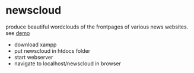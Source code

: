# newscloud
produce beautiful wordclouds of the frontpages of various news websites. see [demo](https://raw.githubusercontent.com/armanraina/newscloud/master/newscloud-demo.png)
* download xampp
* put newscloud in htdocs folder
* start webserver
* navigate to localhost/newscloud in browser
